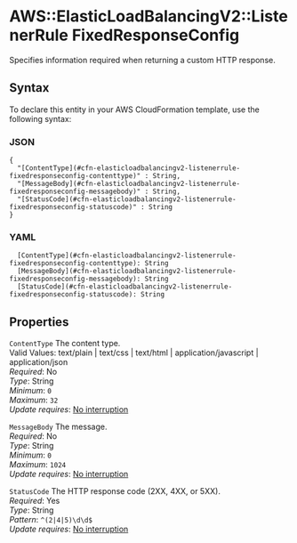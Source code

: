 # AWS::ElasticLoadBalancingV2::ListenerRule FixedResponseConfig<a name="aws-properties-elasticloadbalancingv2-listenerrule-fixedresponseconfig"></a>

Specifies information required when returning a custom HTTP response\.

## Syntax<a name="aws-properties-elasticloadbalancingv2-listenerrule-fixedresponseconfig-syntax"></a>

To declare this entity in your AWS CloudFormation template, use the following syntax:

### JSON<a name="aws-properties-elasticloadbalancingv2-listenerrule-fixedresponseconfig-syntax.json"></a>

```
{
  "[ContentType](#cfn-elasticloadbalancingv2-listenerrule-fixedresponseconfig-contenttype)" : String,
  "[MessageBody](#cfn-elasticloadbalancingv2-listenerrule-fixedresponseconfig-messagebody)" : String,
  "[StatusCode](#cfn-elasticloadbalancingv2-listenerrule-fixedresponseconfig-statuscode)" : String
}
```

### YAML<a name="aws-properties-elasticloadbalancingv2-listenerrule-fixedresponseconfig-syntax.yaml"></a>

```
  [ContentType](#cfn-elasticloadbalancingv2-listenerrule-fixedresponseconfig-contenttype): String
  [MessageBody](#cfn-elasticloadbalancingv2-listenerrule-fixedresponseconfig-messagebody): String
  [StatusCode](#cfn-elasticloadbalancingv2-listenerrule-fixedresponseconfig-statuscode): String
```

## Properties<a name="aws-properties-elasticloadbalancingv2-listenerrule-fixedresponseconfig-properties"></a>

`ContentType` <a name="cfn-elasticloadbalancingv2-listenerrule-fixedresponseconfig-contenttype"></a>
The content type\.  
Valid Values: text/plain \| text/css \| text/html \| application/javascript \| application/json  
_Required_: No  
_Type_: String  
_Minimum_: `0`  
_Maximum_: `32`  
_Update requires_: [No interruption](https://docs.aws.amazon.com/AWSCloudFormation/latest/UserGuide/using-cfn-updating-stacks-update-behaviors.html#update-no-interrupt)

`MessageBody` <a name="cfn-elasticloadbalancingv2-listenerrule-fixedresponseconfig-messagebody"></a>
The message\.  
_Required_: No  
_Type_: String  
_Minimum_: `0`  
_Maximum_: `1024`  
_Update requires_: [No interruption](https://docs.aws.amazon.com/AWSCloudFormation/latest/UserGuide/using-cfn-updating-stacks-update-behaviors.html#update-no-interrupt)

`StatusCode` <a name="cfn-elasticloadbalancingv2-listenerrule-fixedresponseconfig-statuscode"></a>
The HTTP response code \(2XX, 4XX, or 5XX\)\.  
_Required_: Yes  
_Type_: String  
_Pattern_: `^(2|4|5)\d\d$`  
_Update requires_: [No interruption](https://docs.aws.amazon.com/AWSCloudFormation/latest/UserGuide/using-cfn-updating-stacks-update-behaviors.html#update-no-interrupt)
